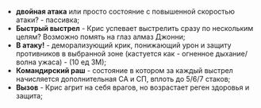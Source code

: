 ﻿- **двойная атака** или просто состояние с повышенной скоростью атаки? - пассивка;
- **Быстрый выстрел** - Крис успевает выстрелить сразу по нескольким целям? Возможно помять на глаз алмаз Джонни;
- **В атаку!** - деморализующий крик, понижающий урон и защиту противников в выбранной зоне (кастуется как - огненное дыхание/волна ужаса) - (10 ед ЗМ);
- **Командирский раш** - состояние в котором за каждый выстрел начисляется дополнительная СА и СП, вплоть до 5/6/7 стаков;
- **Вызов** - Крис агрит на себя врагов, но возрастает реген здоровья и защита;